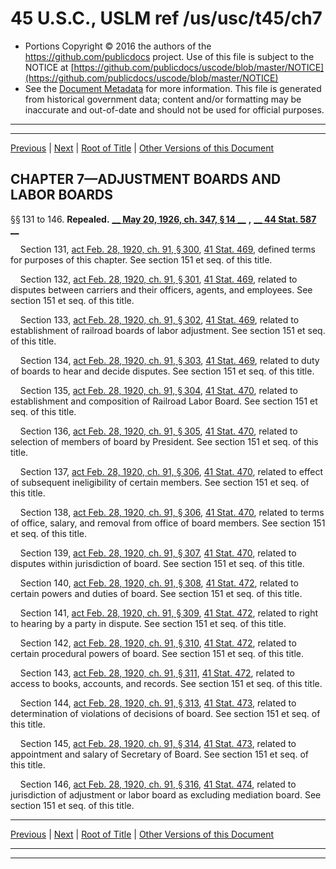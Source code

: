 ---
---

# 45 U.S.C., USLM ref /us/usc/t45/ch7

* Portions Copyright © 2016 the authors of the https://github.com/publicdocs project.
  Use of this file is subject to the NOTICE at [https://github.com/publicdocs/uscode/blob/master/NOTICE](https://github.com/publicdocs/uscode/blob/master/NOTICE)
* See the [Document Metadata](././../../../..//README.md) for more information.
  This file is generated from historical government data; content and/or formatting may be inaccurate and out-of-date and should not be used for official purposes.

----------
----------

[Previous](./../../../..//us/usc/t45/ch6/m__us_usc_t45_s126.md) | [Next](./../../../..//us/usc/t45/ch8/m__us_usc_t45_ch8.md) | [Root of Title](./../../../../) | [Other Versions of this Document](https://publicdocs.github.io/go/links?ns=uslm&ref=%2Fus%2Fusc%2Ft45%2Fch7)

## CHAPTER 7—ADJUSTMENT BOARDS AND LABOR BOARDS

§§ 131 to 146. __Repealed.__  __[__  __May 20, 1926, ch. 347, § 14__  __][/us/act/1926-05-20/ch347/s14]__  __,__  __[__  __44 Stat. 587__  __][/us/stat/44/587]__ 

    Section 131, [act Feb. 28, 1920, ch. 91, § 300][/us/act/1920-02-28/ch91/s300], [41 Stat. 469][/us/stat/41/469], defined terms for purposes of this chapter. See section 151 et seq. of this title.

    Section 132, [act Feb. 28, 1920, ch. 91, § 301][/us/act/1920-02-28/ch91/s301], [41 Stat. 469][/us/stat/41/469], related to disputes between carriers and their officers, agents, and employees. See section 151 et seq. of this title.

    Section 133, [act Feb. 28, 1920, ch. 91, § 302][/us/act/1920-02-28/ch91/s302], [41 Stat. 469][/us/stat/41/469], related to establishment of railroad boards of labor adjustment. See section 151 et seq. of this title.

    Section 134, [act Feb. 28, 1920, ch. 91, § 303][/us/act/1920-02-28/ch91/s303], [41 Stat. 469][/us/stat/41/469], related to duty of boards to hear and decide disputes. See section 151 et seq. of this title.

    Section 135, [act Feb. 28, 1920, ch. 91, § 304][/us/act/1920-02-28/ch91/s304], [41 Stat. 470][/us/stat/41/470], related to establishment and composition of Railroad Labor Board. See section 151 et seq. of this title.

    Section 136, [act Feb. 28, 1920, ch. 91, § 305][/us/act/1920-02-28/ch91/s305], [41 Stat. 470][/us/stat/41/470], related to selection of members of board by President. See section 151 et seq. of this title.

    Section 137, [act Feb. 28, 1920, ch. 91, § 306][/us/act/1920-02-28/ch91/s306], [41 Stat. 470][/us/stat/41/470], related to effect of subsequent ineligibility of certain members. See section 151 et seq. of this title.

    Section 138, [act Feb. 28, 1920, ch. 91, § 306][/us/act/1920-02-28/ch91/s306], [41 Stat. 470][/us/stat/41/470], related to terms of office, salary, and removal from office of board members. See section 151 et seq. of this title.

    Section 139, [act Feb. 28, 1920, ch. 91, § 307][/us/act/1920-02-28/ch91/s307], [41 Stat. 470][/us/stat/41/470], related to disputes within jurisdiction of board. See section 151 et seq. of this title.

    Section 140, [act Feb. 28, 1920, ch. 91, § 308][/us/act/1920-02-28/ch91/s308], [41 Stat. 472][/us/stat/41/472], related to certain powers and duties of board. See section 151 et seq. of this title.

    Section 141, [act Feb. 28, 1920, ch. 91, § 309][/us/act/1920-02-28/ch91/s309], [41 Stat. 472][/us/stat/41/472], related to right to hearing by a party in dispute. See section 151 et seq. of this title.

    Section 142, [act Feb. 28, 1920, ch. 91, § 310][/us/act/1920-02-28/ch91/s310], [41 Stat. 472][/us/stat/41/472], related to certain procedural powers of board. See section 151 et seq. of this title.

    Section 143, [act Feb. 28, 1920, ch. 91, § 311][/us/act/1920-02-28/ch91/s311], [41 Stat. 472][/us/stat/41/472], related to access to books, accounts, and records. See section 151 et seq. of this title.

    Section 144, [act Feb. 28, 1920, ch. 91, § 313][/us/act/1920-02-28/ch91/s313], [41 Stat. 473][/us/stat/41/473], related to determination of violations of decisions of board. See section 151 et seq. of this title.

    Section 145, [act Feb. 28, 1920, ch. 91, § 314][/us/act/1920-02-28/ch91/s314], [41 Stat. 473][/us/stat/41/473], related to appointment and salary of Secretary of Board. See section 151 et seq. of this title.

    Section 146, [act Feb. 28, 1920, ch. 91, § 316][/us/act/1920-02-28/ch91/s316], [41 Stat. 474][/us/stat/41/474], related to jurisdiction of adjustment or labor board as excluding mediation board. See section 151 et seq. of this title.

----------

[Previous](./../../../..//us/usc/t45/ch6/m__us_usc_t45_s126.md) | [Next](./../../../..//us/usc/t45/ch8/m__us_usc_t45_ch8.md) | [Root of Title](./../../../../) | [Other Versions of this Document](https://publicdocs.github.io/go/links?ns=uslm&ref=%2Fus%2Fusc%2Ft45%2Fch7)

----------
----------

[/us/act/1926-05-20/ch347/s14]: https://publicdocs.github.io/go/links?ns=uslm&ref=%2Fus%2Fact%2F1926-05-20%2Fch347%2Fs14
[/us/stat/44/587]: https://publicdocs.github.io/go/links?ns=uslm&ref=%2Fus%2Fstat%2F44%2F587
[/us/act/1920-02-28/ch91/s300]: https://publicdocs.github.io/go/links?ns=uslm&ref=%2Fus%2Fact%2F1920-02-28%2Fch91%2Fs300
[/us/stat/41/469]: https://publicdocs.github.io/go/links?ns=uslm&ref=%2Fus%2Fstat%2F41%2F469
[/us/act/1920-02-28/ch91/s301]: https://publicdocs.github.io/go/links?ns=uslm&ref=%2Fus%2Fact%2F1920-02-28%2Fch91%2Fs301
[/us/stat/41/469]: https://publicdocs.github.io/go/links?ns=uslm&ref=%2Fus%2Fstat%2F41%2F469
[/us/act/1920-02-28/ch91/s302]: https://publicdocs.github.io/go/links?ns=uslm&ref=%2Fus%2Fact%2F1920-02-28%2Fch91%2Fs302
[/us/stat/41/469]: https://publicdocs.github.io/go/links?ns=uslm&ref=%2Fus%2Fstat%2F41%2F469
[/us/act/1920-02-28/ch91/s303]: https://publicdocs.github.io/go/links?ns=uslm&ref=%2Fus%2Fact%2F1920-02-28%2Fch91%2Fs303
[/us/stat/41/469]: https://publicdocs.github.io/go/links?ns=uslm&ref=%2Fus%2Fstat%2F41%2F469
[/us/act/1920-02-28/ch91/s304]: https://publicdocs.github.io/go/links?ns=uslm&ref=%2Fus%2Fact%2F1920-02-28%2Fch91%2Fs304
[/us/stat/41/470]: https://publicdocs.github.io/go/links?ns=uslm&ref=%2Fus%2Fstat%2F41%2F470
[/us/act/1920-02-28/ch91/s305]: https://publicdocs.github.io/go/links?ns=uslm&ref=%2Fus%2Fact%2F1920-02-28%2Fch91%2Fs305
[/us/stat/41/470]: https://publicdocs.github.io/go/links?ns=uslm&ref=%2Fus%2Fstat%2F41%2F470
[/us/act/1920-02-28/ch91/s306]: https://publicdocs.github.io/go/links?ns=uslm&ref=%2Fus%2Fact%2F1920-02-28%2Fch91%2Fs306
[/us/stat/41/470]: https://publicdocs.github.io/go/links?ns=uslm&ref=%2Fus%2Fstat%2F41%2F470
[/us/act/1920-02-28/ch91/s306]: https://publicdocs.github.io/go/links?ns=uslm&ref=%2Fus%2Fact%2F1920-02-28%2Fch91%2Fs306
[/us/stat/41/470]: https://publicdocs.github.io/go/links?ns=uslm&ref=%2Fus%2Fstat%2F41%2F470
[/us/act/1920-02-28/ch91/s307]: https://publicdocs.github.io/go/links?ns=uslm&ref=%2Fus%2Fact%2F1920-02-28%2Fch91%2Fs307
[/us/stat/41/470]: https://publicdocs.github.io/go/links?ns=uslm&ref=%2Fus%2Fstat%2F41%2F470
[/us/act/1920-02-28/ch91/s308]: https://publicdocs.github.io/go/links?ns=uslm&ref=%2Fus%2Fact%2F1920-02-28%2Fch91%2Fs308
[/us/stat/41/472]: https://publicdocs.github.io/go/links?ns=uslm&ref=%2Fus%2Fstat%2F41%2F472
[/us/act/1920-02-28/ch91/s309]: https://publicdocs.github.io/go/links?ns=uslm&ref=%2Fus%2Fact%2F1920-02-28%2Fch91%2Fs309
[/us/stat/41/472]: https://publicdocs.github.io/go/links?ns=uslm&ref=%2Fus%2Fstat%2F41%2F472
[/us/act/1920-02-28/ch91/s310]: https://publicdocs.github.io/go/links?ns=uslm&ref=%2Fus%2Fact%2F1920-02-28%2Fch91%2Fs310
[/us/stat/41/472]: https://publicdocs.github.io/go/links?ns=uslm&ref=%2Fus%2Fstat%2F41%2F472
[/us/act/1920-02-28/ch91/s311]: https://publicdocs.github.io/go/links?ns=uslm&ref=%2Fus%2Fact%2F1920-02-28%2Fch91%2Fs311
[/us/stat/41/472]: https://publicdocs.github.io/go/links?ns=uslm&ref=%2Fus%2Fstat%2F41%2F472
[/us/act/1920-02-28/ch91/s313]: https://publicdocs.github.io/go/links?ns=uslm&ref=%2Fus%2Fact%2F1920-02-28%2Fch91%2Fs313
[/us/stat/41/473]: https://publicdocs.github.io/go/links?ns=uslm&ref=%2Fus%2Fstat%2F41%2F473
[/us/act/1920-02-28/ch91/s314]: https://publicdocs.github.io/go/links?ns=uslm&ref=%2Fus%2Fact%2F1920-02-28%2Fch91%2Fs314
[/us/stat/41/473]: https://publicdocs.github.io/go/links?ns=uslm&ref=%2Fus%2Fstat%2F41%2F473
[/us/act/1920-02-28/ch91/s316]: https://publicdocs.github.io/go/links?ns=uslm&ref=%2Fus%2Fact%2F1920-02-28%2Fch91%2Fs316
[/us/stat/41/474]: https://publicdocs.github.io/go/links?ns=uslm&ref=%2Fus%2Fstat%2F41%2F474



